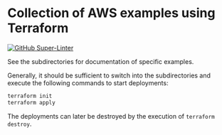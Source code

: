 # Collection of AWS examples using Terraform

[![GitHub Super-Linter](https://github.com/tropicalwave/aws-terraform-examples/workflows/Lint%20Code%20Base/badge.svg)](https://github.com/marketplace/actions/super-linter)

See the subdirectories for documentation of specific examples.

Generally, it should be sufficient to switch into the
subdirectories and execute the following commands to
start deployments:

```bash
terraform init
terraform apply
```

The deployments can later be destroyed by the
execution of `terraform destroy`.
